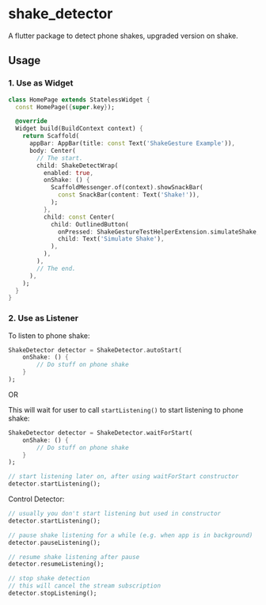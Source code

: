 # shake_detector

A flutter package to detect phone shakes, upgraded version on shake.

## Usage

### 1. Use as Widget
```dart 
class HomePage extends StatelessWidget {
  const HomePage({super.key});

  @override
  Widget build(BuildContext context) {
    return Scaffold(
      appBar: AppBar(title: const Text('ShakeGesture Example')),
      body: Center(
        // The start.
        child: ShakeDetectWrap(
          enabled: true,
          onShake: () {
            ScaffoldMessenger.of(context).showSnackBar(
              const SnackBar(content: Text('Shake!')),
            );
          },
          child: const Center(
            child: OutlinedButton(
              onPressed: ShakeGestureTestHelperExtension.simulateShake,
              child: Text('Simulate Shake'),
            ),
          ),
        ),
		// The end.
      ),
    );
  }
}

```

### 2. Use as Listener

To listen to phone shake:

```dart
ShakeDetector detector = ShakeDetector.autoStart(
    onShake: () {
        // Do stuff on phone shake
    }
);
```

OR

This will wait for user to call `startListening()` to start listening to phone shake:
```dart
ShakeDetector detector = ShakeDetector.waitForStart(
    onShake: () {
        // Do stuff on phone shake
    }
);

// start listening later on, after using waitForStart constructor
detector.startListening();
```

Control Detector:
```dart
// usually you don't start listening but used in constructor
detector.startListening();

// pause shake listening for a while (e.g. when app is in background)
detector.pauseListening();

// resume shake listening after pause
detector.resumeListening();

// stop shake detection
// this will cancel the stream subscription 
detector.stopListening();

```


